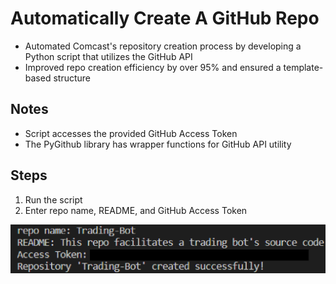 # Automatically Create A GitHub Repo

* Automated Comcast's repository creation process by developing a Python script
that utilizes the GitHub API
* Improved repo creation efficiency by over 95% and ensured
a template-based structure

## Notes
* Script accesses the provided GitHub Access Token
* The PyGithub library has wrapper functions for GitHub API utility

## Steps

1. Run the script
2. Enter repo name, README, and GitHub Access Token

![screenshot](https://github.com/HaigEmirzian/GitHub-Repo-Creation-Automation/blob/main/screenshot.png)
